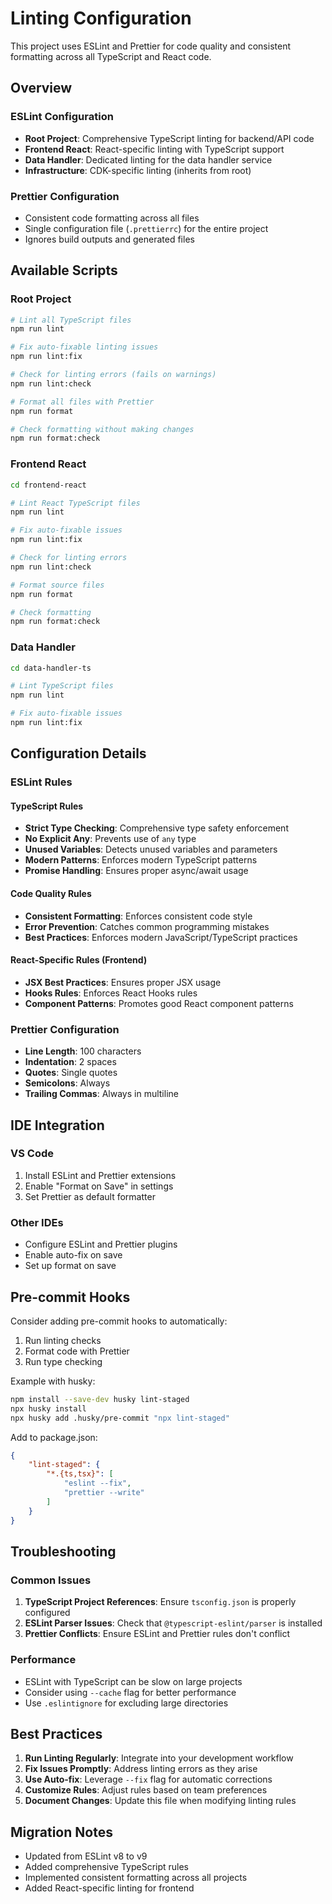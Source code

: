 # Linting Configuration

This project uses ESLint and Prettier for code quality and consistent formatting
across all TypeScript and React code.

## Overview

### ESLint Configuration

- **Root Project**: Comprehensive TypeScript linting for backend/API code
- **Frontend React**: React-specific linting with TypeScript support
- **Data Handler**: Dedicated linting for the data handler service
- **Infrastructure**: CDK-specific linting (inherits from root)

### Prettier Configuration

- Consistent code formatting across all files
- Single configuration file (`.prettierrc`) for the entire project
- Ignores build outputs and generated files

## Available Scripts

### Root Project

```bash
# Lint all TypeScript files
npm run lint

# Fix auto-fixable linting issues
npm run lint:fix

# Check for linting errors (fails on warnings)
npm run lint:check

# Format all files with Prettier
npm run format

# Check formatting without making changes
npm run format:check
```

### Frontend React

```bash
cd frontend-react

# Lint React TypeScript files
npm run lint

# Fix auto-fixable issues
npm run lint:fix

# Check for linting errors
npm run lint:check

# Format source files
npm run format

# Check formatting
npm run format:check
```

### Data Handler

```bash
cd data-handler-ts

# Lint TypeScript files
npm run lint

# Fix auto-fixable issues
npm run lint:fix
```

## Configuration Details

### ESLint Rules

#### TypeScript Rules

- **Strict Type Checking**: Comprehensive type safety enforcement
- **No Explicit Any**: Prevents use of `any` type
- **Unused Variables**: Detects unused variables and parameters
- **Modern Patterns**: Enforces modern TypeScript patterns
- **Promise Handling**: Ensures proper async/await usage

#### Code Quality Rules

- **Consistent Formatting**: Enforces consistent code style
- **Error Prevention**: Catches common programming mistakes
- **Best Practices**: Enforces modern JavaScript/TypeScript practices

#### React-Specific Rules (Frontend)

- **JSX Best Practices**: Ensures proper JSX usage
- **Hooks Rules**: Enforces React Hooks rules
- **Component Patterns**: Promotes good React component patterns

### Prettier Configuration

- **Line Length**: 100 characters
- **Indentation**: 2 spaces
- **Quotes**: Single quotes
- **Semicolons**: Always
- **Trailing Commas**: Always in multiline

## IDE Integration

### VS Code

1. Install ESLint and Prettier extensions
2. Enable "Format on Save" in settings
3. Set Prettier as default formatter

### Other IDEs

- Configure ESLint and Prettier plugins
- Enable auto-fix on save
- Set up format on save

## Pre-commit Hooks

Consider adding pre-commit hooks to automatically:

1. Run linting checks
2. Format code with Prettier
3. Run type checking

Example with husky:

```bash
npm install --save-dev husky lint-staged
npx husky install
npx husky add .husky/pre-commit "npx lint-staged"
```

Add to package.json:

```json
{
    "lint-staged": {
        "*.{ts,tsx}": [
            "eslint --fix",
            "prettier --write"
        ]
    }
}
```

## Troubleshooting

### Common Issues

1. **TypeScript Project References**: Ensure `tsconfig.json` is properly
   configured
2. **ESLint Parser Issues**: Check that `@typescript-eslint/parser` is installed
3. **Prettier Conflicts**: Ensure ESLint and Prettier rules don't conflict

### Performance

- ESLint with TypeScript can be slow on large projects
- Consider using `--cache` flag for better performance
- Use `.eslintignore` for excluding large directories

## Best Practices

1. **Run Linting Regularly**: Integrate into your development workflow
2. **Fix Issues Promptly**: Address linting errors as they arise
3. **Use Auto-fix**: Leverage `--fix` flag for automatic corrections
4. **Customize Rules**: Adjust rules based on team preferences
5. **Document Changes**: Update this file when modifying linting rules

## Migration Notes

- Updated from ESLint v8 to v9
- Added comprehensive TypeScript rules
- Implemented consistent formatting across all projects
- Added React-specific linting for frontend
